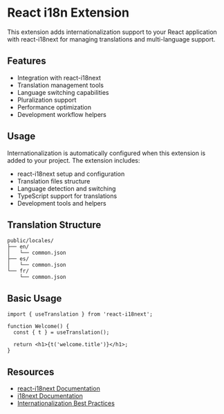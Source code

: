 # React i18n Extension

This extension adds internationalization support to your React application with react-i18next for managing translations and multi-language support.

## Features

- Integration with react-i18next
- Translation management tools
- Language switching capabilities
- Pluralization support
- Performance optimization
- Development workflow helpers

## Usage

Internationalization is automatically configured when this extension is added to your project. The extension includes:

- react-i18next setup and configuration
- Translation files structure
- Language detection and switching
- TypeScript support for translations
- Development tools and helpers

## Translation Structure

```
public/locales/
├── en/
│   └── common.json
├── es/
│   └── common.json
└── fr/
    └── common.json
```

## Basic Usage

```tsx
import { useTranslation } from 'react-i18next';

function Welcome() {
  const { t } = useTranslation();
  
  return <h1>{t('welcome.title')}</h1>;
}
```

## Resources

- [react-i18next Documentation](https://react.i18next.com/)
- [i18next Documentation](https://www.i18next.com/)
- [Internationalization Best Practices](https://developer.mozilla.org/en-US/docs/Mozilla/Add-ons/WebExtensions/Internationalization) 